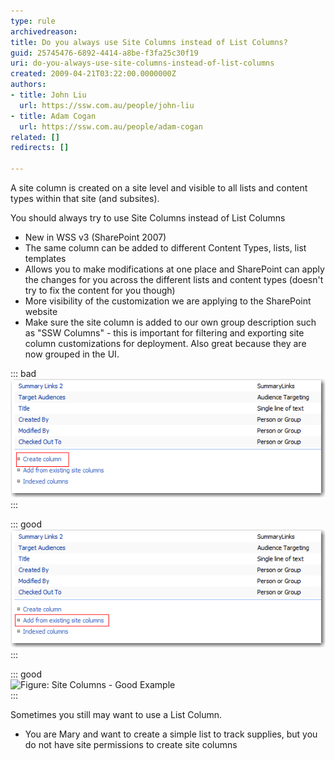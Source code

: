 ```yaml
---
type: rule
archivedreason: 
title: Do you always use Site Columns instead of List Columns?
guid: 25745476-6892-4414-a8be-f3fa25c30f19
uri: do-you-always-use-site-columns-instead-of-list-columns
created: 2009-04-21T03:22:00.0000000Z
authors:
- title: John Liu
  url: https://ssw.com.au/people/john-liu
- title: Adam Cogan
  url: https://ssw.com.au/people/adam-cogan
related: []
redirects: []

---
```


A site column is created on a site level and visible to all lists and content types within that site (and subsites).

You should always try to use Site Columns instead of List Columns

<!--endintro-->

* New in WSS v3 (SharePoint 2007)
* The same column can be added to different Content Types, lists, list templates
* Allows you to make modifications at one place and SharePoint can apply the changes for you across the different lists and content types (doesn't try to fix the content for you though)
* More visibility of the customization we are applying to the SharePoint website
* Make sure the site column is added to our own group description such as "SSW Columns" - this is important for filtering and exporting site column customizations for deployment.  Also great because they are now grouped in the UI.


::: bad  
![Figure: Create column - Bad Example](ListColumn.png)  
:::  

::: good  
![Figure: Add from existing site columns - Good Example](SiteColumn.png)  
:::  

::: good  
![Figure: Site Columns - Good Example](SSWColumns\_small.jpg)  
:::  





Sometimes you still may want to use a List Column.

* You are Mary and want to create a simple list to track supplies, but you do not have site permissions to create site columns
